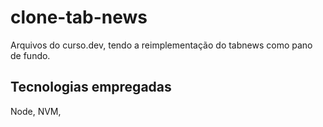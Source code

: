 # clone-tab-news
Arquivos do curso.dev, tendo a reimplementação do tabnews como pano de fundo.

## Tecnologias empregadas
Node, NVM, 